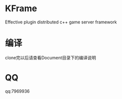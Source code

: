 # KFrame
Effective plugin distributed  c++ game server framework

# 编译
clone完以后请查看Document目录下的编译说明

# QQ
qq:7969936
